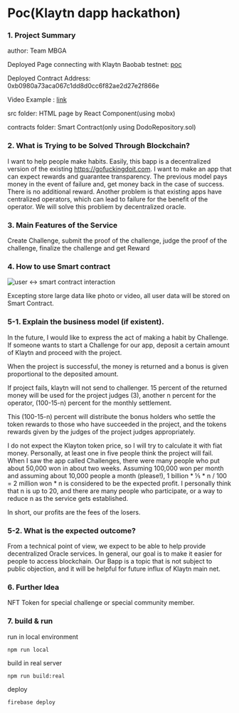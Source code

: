 Poc(Klaytn dapp hackathon)
===

### 1. Project Summary

author: Team MBGA

Deployed Page connecting with Klaytn Baobab testnet: [poc]()

Deployed Contract Address: 0xb0980a73aca067c1dd8d0cc6f82ae2d27e2f866e

Video Example : [link]()

src folder: HTML page by React Component(using mobx)

contracts folder: Smart Contract(only using DodoRepository.sol)

### 2. What is Trying to be Solved Through Blockchain?

I want to help people make habits. Easily, this bapp is a decentralized version of the existing https://gofuckingdoit.com. I want to make an app that can expect rewards and guarantee transparency. The previous model pays money in the event of failure and, get money back in the case of success. There is no additional reward. Another problem is that existing apps have centralized operators, which can lead to failure for the benefit of the operator. We will solve this probliem by decentralized oracle.

### 3. Main Features of the Service

Create Challenge, submit the proof of the challenge, judge the proof of the challenge, finalize the challenge and get Reward

### 4. How to use Smart contract

![user <-> smart contract interaction](https://user-images.githubusercontent.com/7679722/58646469-5fce1e00-8340-11e9-9435-2fb69d273a9d.png)

Excepting store large data like photo or video, all user data will be stored on Smart Contract.

### 5-1. Explain the business model (if existent). 

In the future, I would like to express the act of making a habit by Challenge.
If someone wants to start a Challenge for our app, deposit a certain amount of Klaytn and proceed with the project.

When the project is successful, the money is returned and a bonus is given proportional to the deposited amount.

If project fails, klaytn will not send to challenger. 15 percent of the returned money will be used for the project judges (3), another n percent for the operator, (100-15-n) percent for the monthly settlement.

This (100-15-n) percent will distribute the bonus holders who settle the token rewards to those who have succeeded in the project, and the tokens rewards given by the judges of the project judges appropriately.


I do not expect the Klayton token price, so I will try to calculate it with fiat money. Personally, at least one in five people think the project will fail. When I saw the app called Challenges, there were many people who put about 50,000 won in about two weeks. Assuming 100,000 won per month and assuming about 10,000 people a month (please!), 1 billion * ⅕ * n / 100 = 2 million won * n is considered to be the expected profit. I personally think that n is up to 20, and there are many people who participate, or a way to reduce n as the service gets established.

In short, our profits are the fees of the losers.

### 5-2. What is the expected outcome?

From a technical point of view, we expect to be able to help provide decentralized Oracle services.
In general, our goal is to make it easier for people to access blockchain. Our Bapp is a topic that is not subject to public objection, and it will be helpful for future influx of Klaytn main net.

### 6. Further Idea

NFT Token for special challenge or special community member.

### 7. build & run

run in local environment

```
npm run local
```

build in real server

```
npm run build:real
```

deploy

```
firebase deploy
```
